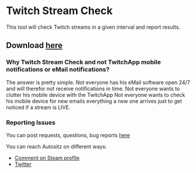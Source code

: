 # Twitch Stream Check

This tool will check Twitch streams in a given interval and report results.

## Download [here](https://github.com/Autositz/twitch-stream-check/releases)

### Why Twitch Stream Check and not TwitchApp mobile notifications or eMail notifications?
The answer is pretty simple.
Not everyone has his eMail software open 24/7 and will therefor not receive notifications in time.
Not everyone wants to clutter his mobile device with the TwitchApp
Not everyone wants to check his mobile device for new emails everything a new one arrives just to get noticed if a stream is LIVE.

### Reporting Issues
You can post requests, questions, bug reports [here](https://github.com/Autositz/twitch-stream-check/issues)

You can reach Autositz on different ways:
* <a href="http://steamcommunity.com/id/autositz/" target="_blank">Comment on Steam profile</a>
* <a href="http://twitter.com/Fruckley" target="_blank">Twitter</a>
